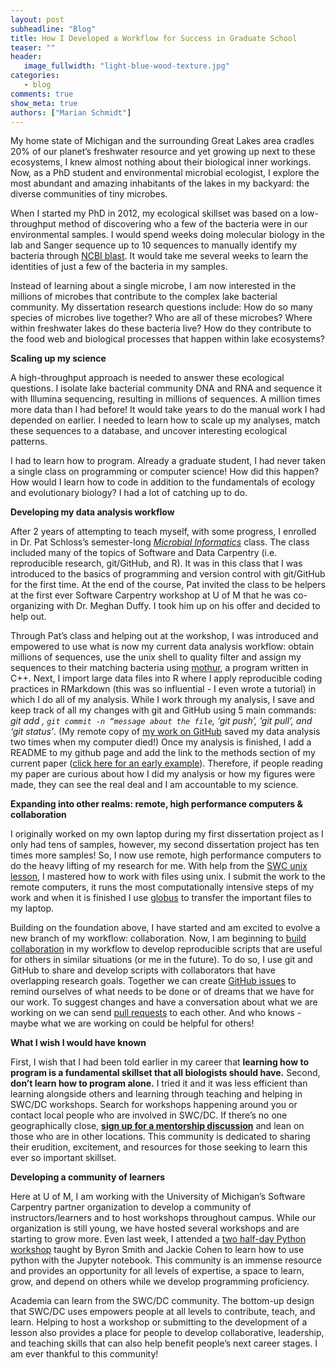 ```yaml
---
layout: post
subheadline: "Blog"
title: How I Developed a Workflow for Success in Graduate School
teaser: ""
header:
   image_fullwidth: "light-blue-wood-texture.jpg"
categories:
   - blog
comments: true
show_meta: true
authors: ["Marian Schmidt"]
---
```


My home state of Michigan and the surrounding Great Lakes area cradles 20% of our planet’s freshwater resource and yet growing up 
next to these ecosystems, I knew almost nothing about their biological inner workings.  Now, as a PhD student and environmental microbial ecologist, I explore the most abundant and amazing inhabitants of the 
lakes in my backyard: the diverse communities of tiny microbes.  

When I started my PhD in 2012, my ecological skillset was based on a low-throughput method of discovering
who a few of the bacteria were in our environmental samples.  I would spend weeks doing molecular biology in the lab and
Sanger sequence up to 10 sequences to manually identify my bacteria through [NCBI blast](https://blast.ncbi.nlm.nih.gov/Blast.cgi). It would take me several weeks to
learn the identities of just a few of the bacteria in my samples.   

Instead of learning about a single microbe, I am now interested in the millions of microbes that contribute to the complex lake 
bacterial community. My dissertation research questions include: How do so many species of microbes live together?  Who are all of 
these microbes?  Where within freshwater lakes do these bacteria live? How do they contribute to the food web and biological processes 
that happen within lake ecosystems?  

**Scaling up my science**  

A high-throughput approach is needed to answer these ecological questions. I isolate lake bacterial community DNA and RNA and sequence
it with Illumina sequencing, resulting in millions of sequences. A million times more data than I had before! It would take years to do
the manual work I had depended on earlier. I needed to learn how to scale up my analyses, match these sequences to a database, and
uncover interesting ecological patterns.  

I had to learn how to program. Already a graduate student, I had never taken a single class on programming or computer science!
How did this happen? How would I learn how to code in addition to the fundamentals of ecology and evolutionary biology?
I had a lot of catching up to do.  

**Developing my data analysis workflow**  

After 2 years of attempting to teach myself, with some progress, I enrolled in Dr. Pat Schloss’s semester-long [*Microbial 
Informatics*](http://microbialinformatics.github.io/) class.  The class included many of the topics of Software and Data Carpentry (i.e. reproducible research, git/GitHub, and R).
It was in this class that I was introduced to the basics of programming and version control with git/GitHub for the first time.  At the end of the course, Pat invited the class to be helpers at the first ever Software Carpentry workshop at U of M that he was 
co-organizing with Dr. Meghan Duffy. I took him up on his offer and decided to help out.  

Through Pat’s class and helping out at the workshop, I was introduced and empowered to use what is now my current data analysis
workflow: obtain millions of sequences, use the unix shell to quality filter and assign my sequences to their matching bacteria
using [mothur](https://www.mothur.org/), a program written in C++.  Next, I import large data files into R where I apply reproducible coding practices in
RMarkdown (this was so influential - I even wrote a tutorial) in which I do all of my analysis. While I work through my analysis,
I save and keep track of all my changes with git and GitHub using 5 main commands:
*git add <file>, `git commit -n “message about the file`, ‘git push’, ‘git pull’, and ‘git status’*.
(My remote copy of [my work on GitHub](https://github.com/marschmi) saved my data analysis two times when my computer died!) Once my analysis is finished, I add a README to my github page and add the link to the methods section of my current paper
([click here for an early example](http://marschmi.github.io/Final_PAFL_Trophicstate/)).  Therefore, if people reading my paper are curious about how I did my analysis or 
how my figures were made, they can see the real deal and I am accountable to my science.  

**Expanding into other realms: remote, high performance computers & collaboration**   

I originally worked on my own laptop during my first dissertation project as I only had tens of samples, however,
my second dissertation project has ten times more samples! So, I now use remote, high performance computers to do
the heavy lifting of my research for me.  With help from the [SWC unix lesson](https://swcarpentry.github.io/shell-novice/), I mastered how to work with files using unix.
I submit the work to the remote computers, it runs the most computationally intensive steps of my work and when it is finished
I use [globus](https://www.globus.org/) to transfer the important files to my laptop.    

Building on the foundation above, I have started and am excited to evolve a new branch of my workflow: collaboration.
Now, I am beginning to [build collaboration](https://github.com/rprops/Mothur_oligo_batch) in my workflow to develop reproducible scripts that are useful for others in
similar situations (or me in the future).  To do so, I use git and GitHub to share and develop scripts with collaborators
that have overlapping research goals.  Together we can create [GitHub issues](https://guides.github.com/features/issues/) to remind ourselves of what needs to be done
or of dreams that we have for our work.  To suggest changes and have a conversation about what we are working on we can send
[pull requests](https://help.github.com/articles/about-pull-requests/) to each other. And who knows - maybe what we are working on could be helpful for others!  

**What I wish I would have known**

First, I wish that I had been told earlier in my career that **learning how to program is a fundamental skillset that all biologists
should have.**  Second, **don’t learn how to program alone.**  I tried it and it was less efficient than learning alongside others and
learning through teaching and helping in SWC/DC workshops. Search for workshops happening around you or contact local people who
are involved in SWC/DC.  If there’s no one geographically close, 
[**sign up for a mentorship discussion**](http://pad.software-carpentry.org/instructor-discussion) and lean on those who are in
other locations.  This community is dedicated to sharing their erudition, excitement, and resources for those seeking to learn
this ever so important skillset.  

**Developing a community of learners**

Here at U of M, I am working with the University of Michigan’s Software Carpentry partner organization to develop a community
of instructors/learners and to host workshops throughout campus.  While our organization is still young, we have hosted several
workshops and are starting to grow more. Even last week, I attended a
[two half-day Python workshop](https://umswc.github.io/2016-12-14-umich/) taught by Byron Smith and
Jackie Cohen to learn how to use python with the Jupyter notebook.  This community is an immense resource and provides an opportunity
for all levels of expertise, a space to learn, grow, and depend on others while we develop programming proficiency.  

Academia can learn from the SWC/DC community.  The bottom-up design that SWC/DC uses empowers people at all levels to contribute,
teach, and learn.  Helping to host a workshop or submitting to the development of a lesson also provides a place for people to develop
collaborative, leadership, and teaching skills that can also help benefit people’s next career stages.  I am ever thankful to this
community!  


